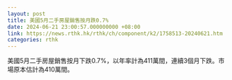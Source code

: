 ```yaml
---
layout: post
title: 美國5月二手房屋銷售按月跌0.7%
date: 2024-06-21 23:00:57.000000000 +08:00
link: https://news.rthk.hk/rthk/ch/component/k2/1758513-20240621.htm
categories: rthk
---
```


美國5月二手房屋銷售按月下跌0.7%，以年率計為411萬間，連續3個月下跌。市場原本估計為410萬間。
